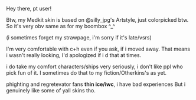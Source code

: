 Hey there, pt user!

Btw, my Medkit skin is based on @silly_jpg's Artstyle, just colorpicked btw. So it's very obv same as for my boombox ^_^

(i sometimes forget my strawpage, i'm sorry if it's late/vsrs)

I'm very comfortable with c+h even if you ask, if i moved away. That means i wasn't really looking, I'd apologized if i d that at times.

i do take my comfort characters/ships very seriously, i don't like ppl who pick fun of it. I sometimes do that to my fiction/Otherkins's as yet.

phighting and regretevator fans <b>thin ice/iwc</b>, i have bad experiences But i genuinely like some of yall skins tho.
